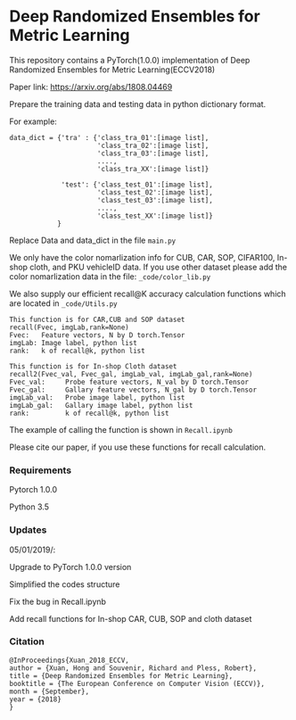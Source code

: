 # Deep Randomized Ensembles for Metric Learning

This repository contains a PyTorch(1.0.0) implementation of Deep Randomized Ensembles for Metric Learning(ECCV2018)

Paper link: https://arxiv.org/abs/1808.04469

Prepare the training data and testing data in python dictionary format. 

For example:
```
data_dict = {'tra' : {'class_tra_01':[image list],
                      'class_tra_02':[image list],
                      'class_tra_03':[image list],
                      ....,
                      'class_tra_XX':[image list]}
                 
             'test': {'class_test_01':[image list],
                      'class_test_02':[image list],
                      'class_test_03':[image list],
                      ....,
                      'class_test_XX':[image list]}
            }
```
                 

Replace Data and data_dict in the file ```main.py```

We only have the color nomarlization info for CUB, CAR, SOP, CIFAR100, In-shop cloth, and PKU vehicleID data. If you use other dataset please add the color nomarlization data in the file: ```_code/color_lib.py```

We also supply our efficient recall@K accuracy calculation functions which are located in ```_code/Utils.py```

```
This function is for CAR,CUB and SOP dataset
recall(Fvec, imgLab,rank=None) 
Fvec:   Feature vectors, N by D torch.Tensor
imgLab: Image label, python list
rank:   k of recall@k, python list

This function is for In-shop Cloth dataset
recall2(Fvec_val, Fvec_gal, imgLab_val, imgLab_gal,rank=None) 
Fvec_val:     Probe feature vectors, N_val by D torch.Tensor
Fvec_gal:     Gallary feature vectors, N_gal by D torch.Tensor
imgLab_val:   Probe image label, python list
imgLab_gal:   Gallary image label, python list
rank:         k of recall@k, python list
```

The example of calling the function is shown in  ```Recall.ipynb```

Please cite our paper, if you use these functions for recall calculation.

### Requirements
Pytorch 1.0.0

Python 3.5

### Updates
05/01/2019/: 

Upgrade to PyTorch 1.0.0 version

Simplified the codes structure

Fix the bug in Recall.ipynb

Add recall functions for In-shop CAR, CUB, SOP and cloth dataset

### Citation
```
@InProceedings{Xuan_2018_ECCV,
author = {Xuan, Hong and Souvenir, Richard and Pless, Robert},
title = {Deep Randomized Ensembles for Metric Learning},
booktitle = {The European Conference on Computer Vision (ECCV)},
month = {September},
year = {2018}
}
```
